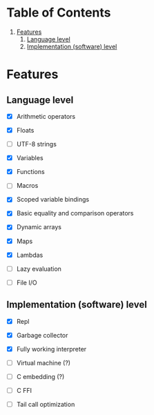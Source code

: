 
# Table of Contents

1.  [Features](#orgf1cdcaa)
    1.  [Language level](#org98c4675)
    2.  [Implementation (software) level](#orgbef5bd6)


<a id="orgf1cdcaa"></a>

# Features


<a id="org98c4675"></a>

## Language level

-   [X] Arithmetic operators
-   [X] Floats
-   [ ] UTF-8 strings
-   [X] Variables
-   [X] Functions
-   [ ] Macros
-   [X] Scoped variable bindings
-   [X] Basic equality and comparison operators
-   [X] Dynamic arrays
-   [X] Maps
-   [X] Lambdas
-   [ ] Lazy evaluation
-   [ ] File I/O


<a id="orgbef5bd6"></a>

## Implementation (software) level

-   [X] Repl
-   [X] Garbage collector
-   [X] Fully working interpreter
-   [ ] Virtual machine (?)
-   [ ] C embedding (?)
-   [ ] C FFI
-   [ ] Tail call optimization

